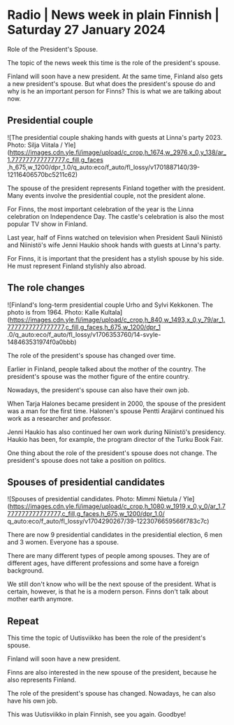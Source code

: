 # Radio \| News week in plain Finnish \| Saturday 27 January 2024

Role of the President's Spouse.

The topic of the news week this time is the role of the president's spouse.

Finland will soon have a new president. At the same time, Finland also gets a new president's spouse. But what does the president's spouse do and why is he an important person for Finns? This is what we are talking about now.

## Presidential couple

![The presidential couple shaking hands with guests at Linna's party 2023. Photo: Silja Viitala / Yle](https://images.cdn.yle.fi/image/upload/c_crop,h_1674,w_2976,x_0,y_138/ar_1.777777777777777,c_fill,g_faces ,h_675,w_1200/dpr_1.0/q_auto:eco/f_auto/fl_lossy/v1701887140/39-12116406570bc5211c62)

The spouse of the president represents Finland together with the president. Many events involve the presidential couple, not the president alone.

For Finns, the most important celebration of the year is the Linna celebration on Independence Day. The castle's celebration is also the most popular TV show in Finland.

Last year, half of Finns watched on television when President Sauli Niinistö and Niinistö's wife Jenni Haukio shook hands with guests at Linna's party.

For Finns, it is important that the president has a stylish spouse by his side. He must represent Finland stylishly also abroad.

## The role changes

![Finland's long-term presidential couple Urho and Sylvi Kekkonen. The photo is from 1964. Photo: Kalle Kultala](https://images.cdn.yle.fi/image/upload/c_crop,h_840,w_1493,x_0,y_79/ar_1.7777777777777777,c_fill,g_faces,h_675,w_1200/dpr_1 .0/q_auto:eco/f_auto/fl_lossy/v1706353760/14-svyle-148463531974f0a0bbb)

The role of the president's spouse has changed over time.

Earlier in Finland, people talked about the mother of the country. The president's spouse was the mother figure of the entire country.

Nowadays, the president's spouse can also have their own job.

When Tarja Halones became president in 2000, the spouse of the president was a man for the first time. Halonen's spouse Pentti Arajärvi continued his work as a researcher and professor.

Jenni Haukio has also continued her own work during Niinistö's presidency. Haukio has been, for example, the program director of the Turku Book Fair.

One thing about the role of the president's spouse does not change. The president's spouse does not take a position on politics.

## Spouses of presidential candidates

![Spouses of presidential candidates. Photo: Mimmi Nietula / Yle](https://images.cdn.yle.fi/image/upload/c_crop,h_1080,w_1919,x_0,y_0/ar_1.7777777777777777,c_fill,g_faces,h_675,w_1200/dpr_1.0/ q_auto:eco/f_auto/fl_lossy/v1704290267/39-1223076659566f783c7c)

There are now 9 presidential candidates in the presidential election, 6 men and 3 women. Everyone has a spouse.

There are many different types of people among spouses. They are of different ages, have different professions and some have a foreign background.

We still don't know who will be the next spouse of the president. What is certain, however, is that he is a modern person. Finns don't talk about mother earth anymore.

## Repeat

This time the topic of Uutisviikko has been the role of the president's spouse.

Finland will soon have a new president.

Finns are also interested in the new spouse of the president, because he also represents Finland.

The role of the president's spouse has changed. Nowadays, he can also have his own job.

This was Uutisviikko in plain Finnish, see you again. Goodbye!

